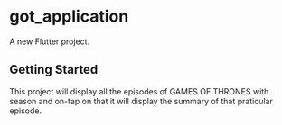 # got_application

A new Flutter project.

## Getting Started

This project will display all the episodes of GAMES OF THRONES with season and on-tap on that it will display the summary of that praticular episode.


